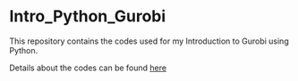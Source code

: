 # Intro_Python_Gurobi

This repository contains the codes used for my Introduction to Gurobi using Python. 

Details about the codes can be found [here](http://avinashu.com/tutorial/indexPython.html)
